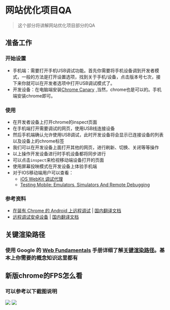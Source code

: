 # 网站优化项目QA
> 这个部分将讲解网站优化项目部分的QA

## 准备工作
### 开始设置
* 手机端：需要打开手机USB调试功能。首先你需要将手机设备调到开发者模式，一般的方法是打开设置选项，找到关于手机/设备，点击版本号七次，接下来你就可以在开发者选项中打开USB调试模式了。
* 开发设备：在电脑端安装[Chrome Canary](https://www.google.com/chrome/browser/canary.html) ,当然，chrome也是可以的。手机端安装chrome即可。

### 使用
* 在开发者设备上打开chrome的inspect页面
* 在手机端打开需要调试的网页，使用USB线连接设备
* 然后手机端确认允许使用USB调试，此时开发设备将会显示已连接设备的列表以及设备上的chrome标签
* 我们可以在开发设备上面打开其他的网页，进行刷新、切换、关闭等等操作
* 以上操作开发设备进行时手机设备都将同步进行
* 可以点击`inspect`来检视移动端设备打开的页面
* 使用屏幕投映模式在开发设备上体验手机端
* 对于IOS移动端用户可以查看：
	* [iOS WebKit 调试代理](https://github.com/google/ios-webkit-debug-proxy)
	* [Testing Mobile: Emulators, Simulators And Remote Debugging](https://www.smashingmagazine.com/2014/09/testing-mobile-emulators-simulators-remote-debugging/2/)

### 参考资料
* [在装有 Chrome 的 Android 上远程调试](https://developers.google.com/web/tools/chrome-devtools/remote-debugging/?hl=zh) | [国内翻译文档](http://www.css88.com/doc/chrome-devtools/remote-debugging/)
* [远程调试安卓设备](https://developers.google.com/web/tools/chrome-devtools/remote-debugging/) | [国内翻译文档](http://www.css88.com/doc/chrome-devtools/remote-debugging/)

## 关键渲染路径
### 使用 Google 的 [Web Fundamentals](https://developers.google.com/web/fundamentals/) 手册详细了解[关键渲染路径](https://developers.google.com/web/fundamentals/performance/critical-rendering-path/)。基本上你需要的概念知识这里都有

## 新版chrome的FPS怎么看
### 可以参考以下截图说明
![](http://oxnpozqr8.bkt.clouddn.com/WechatIMG152.jpeg)
![](http://oxnpozqr8.bkt.clouddn.com/WechatIMG155.jpeg)
